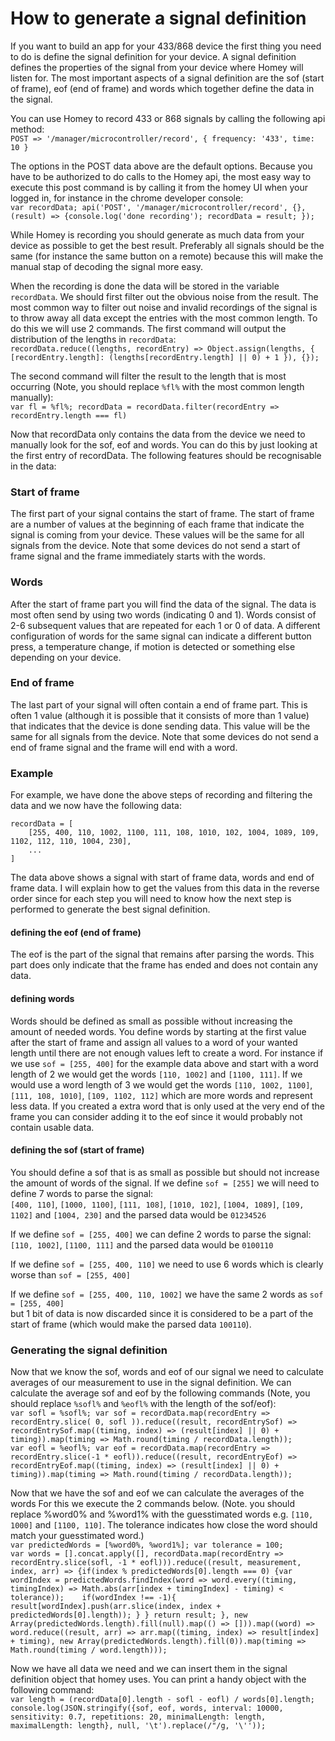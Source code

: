 # How to generate a signal definition

If you want to build an app for your 433/868 device the first thing you need to do is define the signal definition for your device.
A signal definition defines the properties of the signal from your device where Homey will listen for. The most important aspects
of a signal definition are the sof (start of frame), eof (end of frame) and words which together define the data in the signal.

You can use Homey to record 433 or 868 signals by calling the following api method:<br/>
`POST => '/manager/microcontroller/record', { frequency: '433', time: 10 }`

The options in the POST data above are the default options. Because you have to be authorized to do calls to the Homey api, 
the most easy way to execute this post command is by calling it from the homey UI when your logged in, for instance in the 
chrome developer console: <br/>
`var recordData; api('POST', '/manager/microcontroller/record', {}, (result) => {console.log('done recording'); recordData = result; });`

While Homey is recording you should generate as much data from your device as possible to get the best result. Preferably all
signals should be the same (for instance the same button on a remote) because this will make the manual stap of decoding the signal
more easy.

When the recording is done the data will be stored in the variable `recordData`. We should first filter out the obvious noise from the result.
The most common way to filter out noise and invalid recordings of the signal is to throw away all data except the entries with the most common length.
To do this we will use 2 commands. The first command will output the distribution of the lengths in `recordData`:<br/>
`recordData.reduce((lengths, recordEntry) => Object.assign(lengths, { [recordEntry.length]: (lengths[recordEntry.length] || 0) + 1 }), {});`

The second command will filter the result to the length that is most occurring (Note, you should replace `%fl%` with the most common length manually):<br/>
`var fl = %fl%; recordData = recordData.filter(recordEntry => recordEntry.length === fl)`

Now that recordData only contains the data from the device we need to manually look for the sof, eof and words. You can do this by just looking
at the first entry of recordData. The following features should be recognisable in the data:

### Start of frame
The first part of your signal contains the start of frame. The start of frame are a number of values at the beginning of each frame
that indicate the signal is coming from your device. These values will be the same for all signals from the device. 
Note that some devices do not send a start of frame signal and the frame immediately starts with the words.

### Words
After the start of frame part you will find the data of the signal. The data is most often send by using two words (indicating 0 and 1).
Words consist of 2-6 subsequent values that are repeated for each 1 or 0 of data. A different configuration of words for the same signal
can indicate a different button press, a temperature change, if motion is detected or something else depending on your device.

### End of frame
The last part of your signal will often contain a end of frame part. This is often 1 value (although it is possible that it consists of more than 1 value)
that indicates that the device is done sending data. This value will be the same for all signals from the device.
Note that some devices do not send a end of frame signal and the frame will end with a word.

### Example
For example, we have done the above steps of recording and filtering the data and we now have the following data:
```
recordData = [
    [255, 400, 110, 1002, 1100, 111, 108, 1010, 102, 1004, 1089, 109, 1102, 112, 110, 1004, 230],
    ...
]
```
The data above shows a signal with start of frame data, words and end of frame data. I will explain how to get the values from this data in the reverse order
since for each step you will need to know how the next step is performed to generate the best signal definition.

#### defining the eof (end of frame)
The eof is the part of the signal that remains after parsing the words. This part does only indicate that the frame has ended and does not contain any data.

#### defining words
Words should be defined as small as possible without increasing the amount of needed words. You define words by starting at the first value after the
start of frame and assign all values to a word of your wanted length until there are not enough values left to create a word.
For instance if we use `sof = [255, 400]` for the example data above and start with a word length of 2 we would get the words `[110, 1002]` and `[1100, 111]`.
If we would use a word length of 3 we would get the words `[110, 1002, 1100]`, `[111, 108, 1010]`, `[109, 1102, 112]` which are more words and represent less data.
If you created a extra word that is only used at the very end of the frame you can consider adding it to the eof since it would probably not contain usable data.

#### defining the sof (start of frame)
You should define a sof that is as small as possible but should not increase the amount of words of the signal. 
If we define `sof = [255]` we will need to define 7 words to parse the signal:<br/>
`[400, 110]`, `[1000, 1100]`, `[111, 108]`, `[1010, 102]`, `[1004, 1089]`, `[109, 1102]` and `[1004, 230]` and the parsed data would be `01234526`

If we define `sof = [255, 400]` we can define 2 words to parse the signal:<br/>
`[110, 1002]`, `[1100, 111]` and the parsed data would be `0100110` 

If we define `sof = [255, 400, 110]` we need to use 6 words which is clearly worse than `sof = [255, 400]`

If we define `sof = [255, 400, 110, 1002]` we have the same 2 words as `sof = [255, 400]` <br/>
but 1 bit of data is now discarded since it is considered to be a part of the start of frame (which would make the parsed data `100110`). 

### Generating the signal definition
Now that we know the sof, words and eof of our signal we need to calculate averages of our measurement to use in the signal definition.
We can calculate the average sof and eof by the following commands (Note, you should replace `%sofl%` and `%eofl%` with the length of the sof/eof):<br/>
`var sofl = %sofl%; var sof = recordData.map(recordEntry => recordEntry.slice( 0, sofl )).reduce((result, recordEntrySof) => recordEntrySof.map((timing, index) => (result[index] || 0) + timing)).map(timing => Math.round(timing / recordData.length));`<br/>
`var eofl = %eofl%; var eof = recordData.map(recordEntry => recordEntry.slice(-1 * eofl)).reduce((result, recordEntryEof) => recordEntryEof.map((timing, index) => (result[index] || 0) + timing)).map(timing => Math.round(timing / recordData.length));`

Now that we have the sof and eof we can calculate the averages of the words For this we execute the 2 commands below.
(Note. you should replace %word0% and %word1% with the guesstimated words e.g. `[110, 1000]` and `[1100, 110]`. The tolerance indicates how close the word should match your guesstimated word.)<br/>
`var predictedWords = [%word0%, %word1%]; var tolerance = 100;`<br/>
`var words = [].concat.apply([], recordData.map(recordEntry => recordEntry.slice(sofl, -1 * eofl))).reduce((result, measurement, index, arr) => {if(index % predictedWords[0].length === 0) {var wordIndex = predictedWords.findIndex(word => word.every((timing, timingIndex) => Math.abs(arr[index + timingIndex] - timing) < tolerance));	if(wordIndex !== -1){ result[wordIndex].push(arr.slice(index, index + predictedWords[0].length)); } } return result; }, new Array(predictedWords.length).fill(null).map(() => [])).map((word) => word.reduce((result, arr) => arr.map((timing, index) => result[index] + timing), new Array(predictedWords.length).fill(0)).map(timing => Math.round(timing / word.length)));`

Now we have all data we need and we can insert them in the signal definition object that homey uses. You can print a handy object with the following command:<br/>
`var length = (recordData[0].length - sofl - eofl) / words[0].length; console.log(JSON.stringify({sof, eof, words, interval: 10000, sensitivity: 0.7, repetitions: 20, minimalLength: length, maximalLength: length}, null, '\t').replace(/"/g, '\''));`
